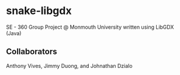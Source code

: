 # snake-libgdx
SE - 360 Group Project @ Monmouth University written using LibGDX (Java) 

Collaborators
----------------
Anthony Vives, Jimmy Duong, and Johnathan Dzialo
